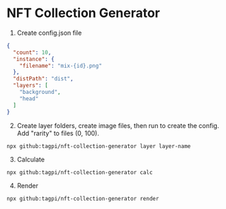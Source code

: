 # NFT Collection Generator

1. Create config.json file
```json
{ 
  "count": 10,
  "instance": { 
    "filename": "mix-{id}.png"
  },
  "distPath": "dist",
  "layers": [
    "background",
    "head"
  ]
}
```

2. Create layer folders, create image files, then run to create the config. Add "rarity" to files (0, 100).
```
npx github:tagpi/nft-collection-generator layer layer-name
```

3. Calculate
```
npx github:tagpi/nft-collection-generator calc
```

4. Render
```
npx github:tagpi/nft-collection-generator render
```